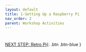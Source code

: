 ```yaml
---
layout: default
title: 1-Setting Up a Raspberry Pi
nav_order: 2
parent: Workshop Activities
---
```


# 

[NEXT STEP: Retro Pi](act-2.html){: .btn .btn-blue }
